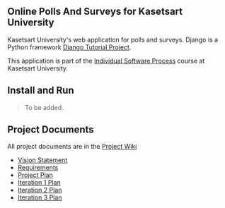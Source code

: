 ## Online Polls And Surveys for Kasetsart University
Kasetsart University's web application for polls and surveys. Django is a Python framework [Django Tutorial Project](https://docs.djangoproject.com/en/4.1/intro/tutorial01/).

This application is part of the [Individual Software Process](https://cpske.github.io/ISP) course at Kasetsart University.

## Install and Run
> To be added.

## Project Documents
All project documents are in the [Project Wiki](../../wiki/Home)
+ [Vision Statement](../../wiki/Vision%20Statement)
+ [Requirements](https://github.com/dzptahh/ku-polls.wiki.git)
+ [Project Plan](https://github.com/dzptahh/ku-polls.wiki.git)
+ [Iteration 1 Plan](../../wiki/Iteration-1-Plan)
+ [Iteration 2 Plan](https://github.com/dzptahh/ku-polls.wiki.git)
+ [Iteration 3 Plan](https://github.com/dzptahh/ku-polls.wiki.git)
